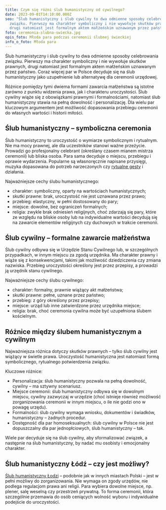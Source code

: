 ```yaml
---
title: Czym się różni ślub humanistyczny od cywilnego?
date: 2023-09-01T14:10:00.000Z
seo: "Ślub humanistyczny i ślub cywilny to dwa odmienne sposoby celebrowania
  związku. Pierwszy ma charakter symboliczny i nie wywołuje skutków prawnych,
  drugi natomiast jest formalnym aktem małżeńskim uznawanym przez państwo. "
foto: ceremonia-slubna-swiecka.jpg
opis_foto: Młoda para podczas ceremonii ślubnej świeckiej
info_o_foto: Młoda para
---
```

Ślub humanistyczny i ślub cywilny to dwa odmienne sposoby celebrowania związku. Pierwszy ma charakter symboliczny i nie wywołuje skutków prawnych, drugi natomiast jest formalnym aktem małżeńskim uznawanym przez państwo. Coraz więcej par w Polsce decyduje się na ślub humanistyczny jako uzupełnienie lub alternatywę dla ceremonii urzędowej.



Różnice pomiędzy tymi dwiema formami zawarcia małżeństwa są istotne zarówno z punktu widzenia prawa, jak i charakteru uroczystości. Ślub cywilny wiąże się z obowiązkami prawnymi i formalnościami, natomiast ślub humanistyczny stawia na pełną dowolność i personalizację. Dla wielu par kluczowym argumentem jest możliwość dopasowania przebiegu ceremonii do własnych wartości i historii miłości.

## Ślub humanistyczny – symboliczna ceremonia

Ślub humanistyczny to uroczystość o wymiarze symbolicznym i rytualnym. Nie ma mocy prawnej, ale dla uczestników stanowi ważne przeżycie. Prowadzi go profesjonalny celebrant (określany czasem mianem mistrza ceremonii) lub bliska osoba. Para sama decyduje o miejscu, przebiegu i oprawie wydarzenia. Popularne są własnoręcznie napisane przysięgi, muzyka dopasowana do potrzeb narzeczonych czy [rytualne gesty](https://www.naprogu.pl/rytual-dla-ciebie/) i działania.



Najważniejsze cechy ślubu humanistycznego:



* charakter: symboliczny, oparty na wartościach humanistycznych;
* skutki prawne: brak, uroczystość nie jest uznawana przez prawo;
* przebieg: elastyczny, w pełni dostosowany do pary;
* miejsce: dowolne, bez ograniczeń formalnych;
* religia: zwykle brak odniesień religijnych, choć zdarzają się pary, które ze względu na bliskie osoby lub na indywidualne wartości decydują się na zawarcie elementów religijnych czy duchowych w trakcie ceremonii.

## Ślub cywilny – formalne zawarcie małżeństwa

Ślub cywilny odbywa się w Urzędzie Stanu Cywilnego lub, w szczególnych przypadkach, w innym miejscu za zgodą urzędnika. Ma charakter prawny i wiąże się z konsekwencjami, takimi jak możliwość dziedziczenia czy zmiana nazwiska. Przebieg uroczystości określony jest przez przepisy, a prowadzi ją urzędnik stanu cywilnego.



Najważniejsze cechy ślubu cywilnego:



* charakter: formalny, prawnie wiążący akt małżeństwa;
* skutki prawne: pełne, uznane przez państwo;
* przebieg: z góry określony przez przepisy;
* miejsce: urząd lub inne zatwierdzone przez urzędnika miejsce;
* religia: brak, choć ceremonia cywilna może być uzupełniona ślubem kościelnym.



## Różnice między ślubem humanistycznym a cywilnym

Najważniejsza różnica dotyczy skutków prawnych – tylko ślub cywilny jest wiążący w świetle prawa. Uroczystość humanistyczna jest natomiast formą symbolicznego, rytualnego potwierdzenia związku.



Kluczowe różnice:



* Personalizacja: ślub humanistyczny pozwala na pełną dowolność, cywilny – ma sztywny scenariusz.
* Miejsce ceremonii: ślub humanistyczny odbywa się w dowolnym miejscu, cywilny zazwyczaj w urzędzie (choć istnieje również możliwość zorganizowania ceremonii w innym miejscu, o ile nie godzi ono w powagę urzędu).
* Formalności: ślub cywilny wymaga wniosku, dokumentów i świadków, humanistyczny – żadnych procedur.
* Dostępność dla par homoseksualnych: ślub cywilny w Polsce nie jest dopuszczalny dla par jednopłciowych, ślub humanistyczny – tak.



Wiele par decyduje się na ślub cywilny, aby sformalizować związek, a następnie na ślub humanistyczny, by nadać mu osobisty i emocjonalny charakter. 

## Ślub humanistyczny Łódź – czy jest możliwy?

[Ślub humanistyczny Łodzi](https://www.naprogu.pl/rytual-dla-ciebie/slub/) – podobnie jak w innych miastach Polski – jest w pełni możliwy do zorganizowania. Nie wymaga on zgody urzędów, nie podlega regulacjom prawa ani religii. Para wybiera dowolne miejsce, np. plener, salę weselną czy przestrzeń prywatną. To forma ceremonii, która szczególnie przemawia do osób ceniących wolność wyboru i indywidualne podejście do uroczystości.